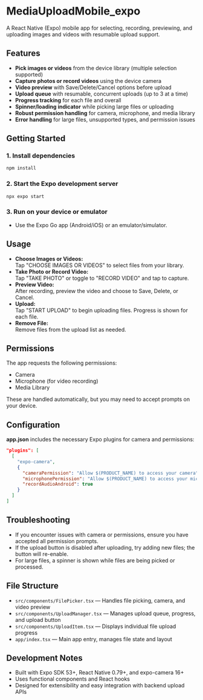 # MediaUploadMobile_expo

A React Native (Expo) mobile app for selecting, recording, previewing, and uploading images and videos with resumable upload support.

## Features
- **Pick images or videos** from the device library (multiple selection supported)
- **Capture photos or record videos** using the device camera
- **Video preview** with Save/Delete/Cancel options before upload
- **Upload queue** with resumable, concurrent uploads (up to 3 at a time)
- **Progress tracking** for each file and overall
- **Spinner/loading indicator** while picking large files or uploading
- **Robust permission handling** for camera, microphone, and media library
- **Error handling** for large files, unsupported types, and permission issues

## Getting Started

### 1. Install dependencies

```sh
npm install
```

### 2. Start the Expo development server

```sh
npx expo start
```

### 3. Run on your device or emulator

- Use the Expo Go app (Android/iOS) or an emulator/simulator.

## Usage
- **Choose Images or Videos:**  
  Tap "CHOOSE IMAGES OR VIDEOS" to select files from your library.
- **Take Photo or Record Video:**  
  Tap "TAKE PHOTO" or toggle to "RECORD VIDEO" and tap to capture.
- **Preview Video:**  
  After recording, preview the video and choose to Save, Delete, or Cancel.
- **Upload:**  
  Tap "START UPLOAD" to begin uploading files. Progress is shown for each file.
- **Remove File:**  
  Remove files from the upload list as needed.

## Permissions
The app requests the following permissions:
- Camera
- Microphone (for video recording)
- Media Library

These are handled automatically, but you may need to accept prompts on your device.

## Configuration
**app.json** includes the necessary Expo plugins for camera and permissions:

```json
"plugins": [
  [
    "expo-camera",
    {
      "cameraPermission": "Allow $(PRODUCT_NAME) to access your camera",
      "microphonePermission": "Allow $(PRODUCT_NAME) to access your microphone",
      "recordAudioAndroid": true
    }
  ]
]
```

## Troubleshooting
- If you encounter issues with camera or permissions, ensure you have accepted all permission prompts.
- If the upload button is disabled after uploading, try adding new files; the button will re-enable.
- For large files, a spinner is shown while files are being picked or processed.

## File Structure
- `src/components/FilePicker.tsx` — Handles file picking, camera, and video preview
- `src/components/UploadManager.tsx` — Manages upload queue, progress, and upload button
- `src/components/UploadItem.tsx` — Displays individual file upload progress
- `app/index.tsx` — Main app entry, manages file state and layout

## Development Notes
- Built with Expo SDK 53+, React Native 0.79+, and expo-camera 16+
- Uses functional components and React hooks
- Designed for extensibility and easy integration with backend upload APIs




